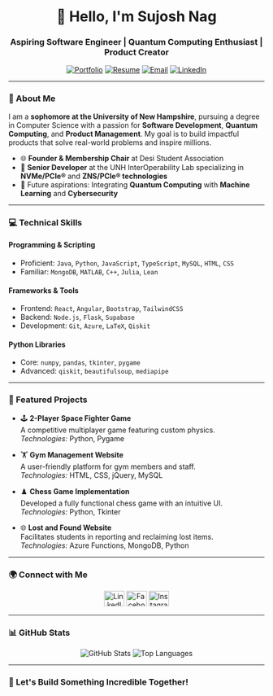 <h1 align="center">👋 Hello, I'm Sujosh Nag</h1>
<h3 align="center">Aspiring Software Engineer | Quantum Computing Enthusiast | Product Creator</h3>

<p align="center">
  <a href="https://sujoshnag.netlify.app" target="_blank"><img src="https://img.shields.io/badge/Portfolio-%23FF5722.svg?style=for-the-badge&logo=web&logoColor=white" alt="Portfolio"></a>
  <a href="https://drive.google.com/file/d/1jOSA_7-_dm5VzNJJgKg-cnEUHQy5ctcn/view?usp=sharing" target="_blank"><img src="https://img.shields.io/badge/Resume-%233B7A57.svg?style=for-the-badge&logo=google-drive&logoColor=white" alt="Resume"></a>
  <a href="mailto:nagsujosh2004@gmail.com"><img src="https://img.shields.io/badge/Email-%230078D7.svg?style=for-the-badge&logo=gmail&logoColor=white" alt="Email"></a>
  <a href="https://www.linkedin.com/in/sujoshnag/" target="_blank"><img src="https://img.shields.io/badge/LinkedIn-%230A66C2.svg?style=for-the-badge&logo=linkedin&logoColor=white" alt="LinkedIn"></a>
</p>

---

### 🌟 About Me  
I am a **sophomore at the University of New Hampshire**, pursuing a degree in Computer Science with a passion for **Software Development**, **Quantum Computing**, and **Product Management**. My goal is to build impactful products that solve real-world problems and inspire millions.

- 🌐 **Founder & Membership Chair** at Desi Student Association  
- 🔧 **Senior Developer** at the UNH InterOperability Lab specializing in **NVMe/PCIe®** and **ZNS/PCIe® technologies**  
- 🎯 Future aspirations: Integrating **Quantum Computing** with **Machine Learning** and **Cybersecurity**

---

### 💻 Technical Skills  

#### **Programming & Scripting**  
- Proficient: `Java`, `Python`, `JavaScript`, `TypeScript`, `MySQL`, `HTML`, `CSS`  
- Familiar: `MongoDB`, `MATLAB`, `C++`, `Julia`, `Lean`  

#### **Frameworks & Tools**  
- Frontend: `React`, `Angular`, `Bootstrap`, `TailwindCSS`  
- Backend: `Node.js`, `Flask`, `Supabase`  
- Development: `Git`, `Azure`, `LaTeX`, `Qiskit`  

#### **Python Libraries**  
- Core: `numpy`, `pandas`, `tkinter`, `pygame`  
- Advanced: `qiskit`, `beautifulsoup`, `mediapipe`  

---

### 📘 Featured Projects  

- 🕹️ **2-Player Space Fighter Game**  
  A competitive multiplayer game featuring custom physics.  
  *Technologies:* Python, Pygame  

- 🏋️ **Gym Management Website**  
  A user-friendly platform for gym members and staff.  
  *Technologies:* HTML, CSS, jQuery, MySQL  

- ♟️ **Chess Game Implementation**  
  Developed a fully functional chess game with an intuitive UI.  
  *Technologies:* Python, Tkinter  

- 🌐 **Lost and Found Website**  
  Facilitates students in reporting and reclaiming lost items.  
  *Technologies:* Azure Functions, MongoDB, Python  

---

### 🌍 Connect with Me  

<p align='center'>
  <a href="https://www.linkedin.com/in/sujoshnag/" target="_blank"><img src="https://simpleicons.org/icons/linkedin.svg" alt="LinkedIn" height="30" width="40" /></a>
  <a href="https://www.facebook.com/sujosh.nag.9" target="_blank"><img src="https://simpleicons.org/icons/facebook.svg" alt="Facebook" height="30" width="40" /></a>
  <a href="https://www.instagram.com/sujosh.nag/" target="_blank"><img src="https://simpleicons.org/icons/instagram.svg" alt="Instagram" height="30" width="40" /></a>
</p>

---

### 📊 GitHub Stats  

<p align="center">
  <img src="https://github-readme-stats.vercel.app/api?username=nagsujosh&show_icons=true&theme=tokyonight" alt="GitHub Stats" />
  <img src="https://github-readme-stats.vercel.app/api/top-langs/?username=nagsujosh&layout=compact&theme=tokyonight" alt="Top Languages" />
</p>

---

### 🎯 Let's Build Something Incredible Together!
